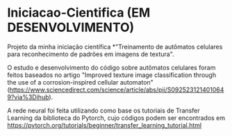 # Iniciacao-Cientifica (EM DESENVOLVIMENTO)
Projeto da minha iniciação científica *"Treinamento de autômatos celulares para reconhecimento de padrões em imagens de textura".

O estudo e desenvolvimento do código sobre autômatos celulares foram feitos baseados no artigo "Improved texture image classification through the use of a corrosion-inspired cellular automaton" 
(https://www.sciencedirect.com/science/article/abs/pii/S0925231214010649?via%3Dihub).

A rede neural foi feita utilizando como base os tutoriais de Transfer Learning da biblioteca do Pytorch, cujo códigos podem ser encontrados em https://pytorch.org/tutorials/beginner/transfer_learning_tutorial.html
